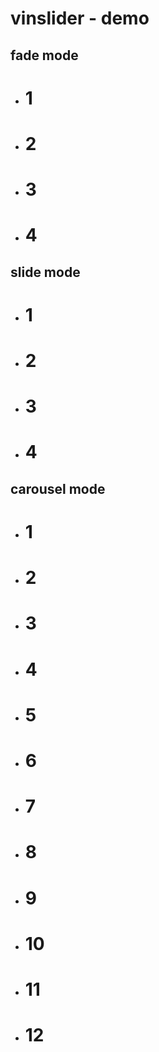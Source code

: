 <h1>vinslider - demo</h1>
<h2>fade mode</h2>
<div class="vinslider slider1">
    <ul>
        <li><h1>1</h1></li>
        <li><h1>2</h1></li>
        <li><h1>3</h1></li>
        <li><h1>4</h1></li>
    </ul>
</div>
<h2>slide mode</h2>
<div class="vinslider slider2">
    <ul>
        <li><h1>1</h1></li>
        <li><h1>2</h1></li>
        <li><h1>3</h1></li>
        <li><h1>4</h1></li>
    </ul>
</div>
<h2>carousel mode</h2>
<div class="vinslider slider3">
    <ul>
        <li><h1>1</h1></li>
        <li><h1>2</h1></li>
        <li><h1>3</h1></li>
        <li><h1>4</h1></li>
        <li><h1>5</h1></li>
        <li><h1>6</h1></li>
        <li><h1>7</h1></li>
        <li><h1>8</h1></li>
        <li><h1>9</h1></li>
        <li><h1>10</h1></li>
        <li><h1>11</h1></li>
        <li><h1>12</h1></li>
    </ul>
</div>